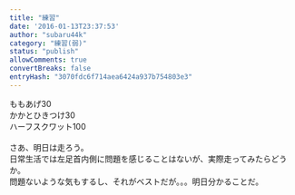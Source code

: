 ```yaml
---
title: "練習"
date: '2016-01-13T23:37:53'
author: "subaru44k"
category: "練習(弱)"
status: "publish"
allowComments: true
convertBreaks: false
entryHash: "3070fdc6f714aea6424a937b754803e3"
---
```

ももあげ30<br>
かかとひきつけ30<br>
ハーフスクワット100<br>
<br>
さあ、明日は走ろう。<br>
日常生活では左足首内側に問題を感じることはないが、実際走ってみたらどうか。<br>
問題ないような気もするし、それがベストだが。。。明日分かることだ。
